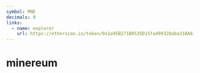 ```yaml
---
symbol: MNE
decimals: 8
links:
  - name: explorer
    url: https://etherscan.io/token/0x1a95B271B0535D15fa49932Daba31BA612b52946
---
```


# minereum
